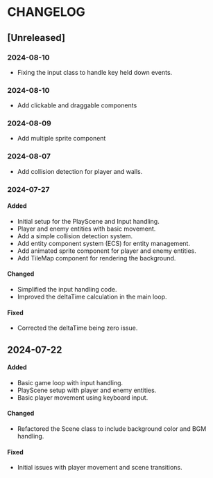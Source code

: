 # CHANGELOG

## [Unreleased]

### 2024-08-10

- Fixing the input class to handle key held down events.

### 2024-08-10

- Add clickable and draggable components

### 2024-08-09

- Add multiple sprite component

### 2024-08-07

- Add collision detection for player and walls.

### 2024-07-27

#### Added

- Initial setup for the PlayScene and Input handling.
- Player and enemy entities with basic movement.
- Add a simple collision detection system.
- Add entity component system (ECS) for entity management.
- Add animated sprite component for player and enemy entities.
- Add TileMap component for rendering the background.

#### Changed

- Simplified the input handling code.
- Improved the deltaTime calculation in the main loop.

#### Fixed

- Corrected the deltaTime being zero issue.

## 2024-07-22

#### Added

- Basic game loop with input handling.
- PlayScene setup with player and enemy entities.
- Basic player movement using keyboard input.

#### Changed

- Refactored the Scene class to include background color and BGM handling.

#### Fixed

- Initial issues with player movement and scene transitions.


